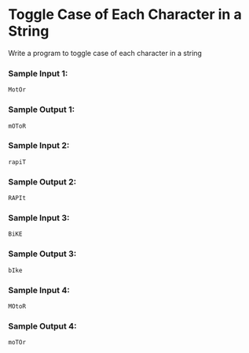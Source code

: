 # Toggle Case of Each Character in a String

Write a program to toggle case of each character in a string

### Sample Input 1:

```
MotOr
```

### Sample Output 1:

```
mOToR
```

### Sample Input 2:

```
rapiT
```

### Sample Output 2:

```
RAPIt
```

### Sample Input 3:

```
BiKE
```

### Sample Output 3:

```
bIke
```

### Sample Input 4:

```
MOtoR
```

### Sample Output 4:

```
moTOr
```
